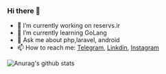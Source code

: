 ### Hi there 👋

- 🔭 I’m currently working on reservs.ir
- 🌱 I’m currently learning GoLang
- 💬 Ask me about php,laravel, android
- 📫 How to reach me: [Telegram](https://t.me/rfmhb), [Linkdin](https://www.linkedin.com/in/mhbolivand), [Instagram](https://instagram.com/mhbolivand)

![Anurag's github stats](https://github-readme-stats.vercel.app/api?username=rfmhb2&show_icons=true&theme=calm)
